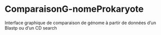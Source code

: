 # ComparaisonG-nomeProkaryote
Interface graphique de comparaison de génome à partir de données d’un Blastp ou d’un CD search 
